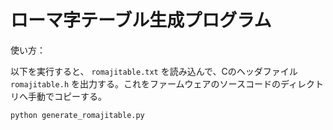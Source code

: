 # ローマ字テーブル生成プログラム

使い方：

以下を実行すると、 `romajitable.txt` を読み込んで、Cのヘッダファイル `romajitable.h` を出力する。これをファームウェアのソースコードのディレクトリへ手動でコピーする。

`python generate_romajitable.py`
